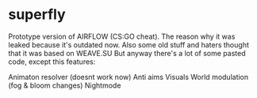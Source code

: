 # superfly
Prototype version of AIRFLOW (CS:GO cheat). The reason why it was leaked because it's outdated now.
Also some old stuff and haters thought that it was based on WEAVE.SU
But anyway there's a lot of some pasted code, except this features:

Animaton resolver (doesnt work now)
Anti aims
Visuals
World modulation (fog & bloom changes)
Nightmode
